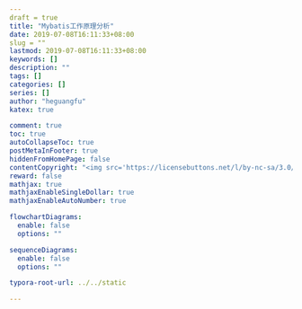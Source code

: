 ```yaml
--- 
draft = true
title: "Mybatis工作原理分析"
date: 2019-07-08T16:11:33+08:00
slug = "" 
lastmod: 2019-07-08T16:11:33+08:00
keywords: []
description: ""
tags: []
categories: []
series: []
author: "heguangfu"
katex: true

comment: true
toc: true
autoCollapseToc: true
postMetaInFooter: true
hiddenFromHomePage: false
contentCopyright: "<img src='https://licensebuttons.net/l/by-nc-sa/3.0/88x31.png'><br/>感谢阅读，如果有问题请您留言，我会及时改正<br/> 本博客所有原创文章版权归hgf所有，转载请注明出处hgfkeep.github.io"
reward: false
mathjax: true
mathjaxEnableSingleDollar: true
mathjaxEnableAutoNumber: true

flowchartDiagrams:
  enable: false
  options: ""

sequenceDiagrams: 
  enable: false
  options: ""

typora-root-url: ../../static

---
```

